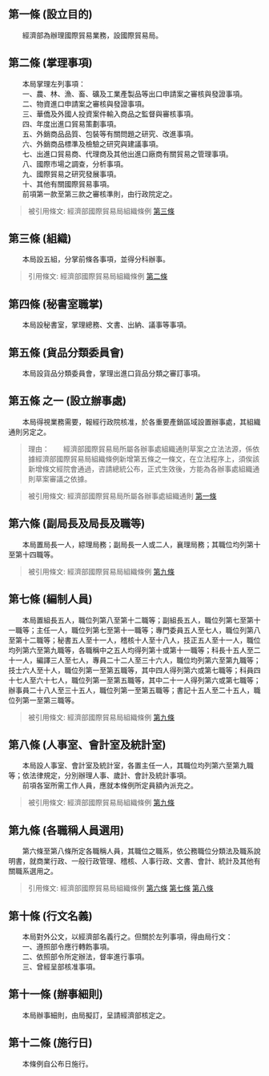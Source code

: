 第一條 (設立目的)
-----------------
　　經濟部為辦理國際貿易業務，設國際貿易局。  


第二條 (掌理事項)
-----------------
　　本局掌理左列事項：  
　　一、農、林、漁、畜、礦及工業產製品等出口申請案之審核與發證事項。  
　　二、物資進口申請案之審核與發證事項。  
　　三、華僑及外國人投資案件輸入商品之監督與審核事項。  
　　四、年度出進口貿易策劃事項。  
　　五、外銷商品品質、包裝等有關問題之研究、改進事項。  
　　六、外銷商品標準及檢驗之研究與建議事項。  
　　七、出進口貿易商、代理商及其他出進口廠商有關貿易之管理事項。  
　　八、國際市場之調查，分析事項。  
　　九、國際貿易之研究發展事項。  
　　十、其他有關國際貿易事項。  
　　前項第一款至第三款之審核準則，由行政院定之。  
> 被引用條文: 經濟部國際貿易局組織條例 [第三條](1909#第三條-組織)



第三條 (組織)
-------------
　　本局設五組，分掌前條各事項，並得分科辦事。  
> 引用條文: 經濟部國際貿易局組織條例 [第二條](1909#第二條-掌理事項)



第四條 (秘書室職掌)
-------------------
　　本局設秘書室，掌理總務、文書、出納、議事等事項。  


第五條 (貨品分類委員會)
-----------------------
　　本局設貨品分類委員會，掌理出進口貨品分類之審訂事項。  


第五條 之一 (設立辦事處)
------------------------
　　本局得視業務需要，報經行政院核准，於各重要產銷區域設置辦事處，其組織通則另定之。  
> 理由：　　經濟部國際貿易局所屬各辦事處組織通則草案之立法法源，係依據經濟部國際貿易局組織條例新增第五條之一條文，在立法程序上，須俟該新增條文經院會通過，咨請總統公布，正式生效後，方能為各辦事處組織通則草案審議之依據。

> 被引用條文: 經濟部國際貿易局所屬各辦事處組織通則 [第一條](1910#第一條-立法依據)



第六條 (副局長及局長及職等)
---------------------------
　　本局置局長一人，綜理局務；副局長一人或二人，襄理局務；其職位均列第十至第十四職等。  
> 被引用條文: 經濟部國際貿易局組織條例 [第九條](1909#第九條-各職稱人員選用)



第七條 (編制人員)
-----------------
　　本局置組長五人，職位列第八至第十二職等；副組長五人，職位列第七至第十一職等；主任一人，職位列第七至第十一職等；專門委員五人至七人，職位列第八至第十二職等；秘書五人至十一人，稽核十人至十八人，技正五人至十一人，職位均列第六至第九職等，各職稱中之五人均得列第十或第十一職等；科長十五人至二十一人，編譯三人至七人，專員二十二人至三十六人，職位均列第六至第九職等；技士六人至十人，職位列第一至第五職等，其中四人得列第六或第七職等；科員四十七人至六十七人，職位列第一至第五職等，其中二十一人得列第六或第七職等；辦事員二十八人至三十五人，職位列第一至第五職等；書記十五人至二十五人，職位列第一至第三職等。  
> 被引用條文: 經濟部國際貿易局組織條例 [第九條](1909#第九條-各職稱人員選用)



第八條 (人事室、會計室及統計室)
-------------------------------
　　本局設人事室、會計室及統計室，各置主任一人，其職位均列第六至第九職等；依法律規定，分別辦理人事、歲計、會計及統計事項。  
　　前項各室所需工作人員，應就本條例所定員額內派充之。  
> 被引用條文: 經濟部國際貿易局組織條例 [第九條](1909#第九條-各職稱人員選用)



第九條 (各職稱人員選用)
-----------------------
　　第六條至第八條所定各職稱人員，其職位之職系，依公務職位分類法及職系說明書，就商業行政、一般行政管理、稽核、人事行政、文書、會計、統計及其他有關職系選用之。  
> 引用條文: 經濟部國際貿易局組織條例 [第六條](1909#第六條-副局長及局長及職等) [第七條](1909#第七條-編制人員) [第八條](1909#第八條-人事室、會計室及統計室)



第十條 (行文名義)
-----------------
　　本局對外公文，以經濟部名義行之。但關於左列事項，得由局行文：  
　　一、遵照部令應行轉飭事項。  
　　二、依照部令所定辦法，督率進行事項。  
　　三、曾經呈部核准事項。  


第十一條 (辦事細則)
-------------------
　　本局辦事細則，由局擬訂，呈請經濟部核定之。  


第十二條 (施行日)
-----------------
　　本條例自公布日施行。